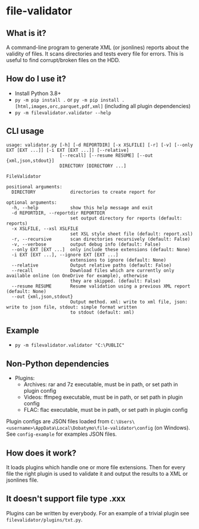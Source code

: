 # file-validator

## What is it?

A command-line program to generate XML (or jsonlines) reports about the validity of files. It scans directories and tests every file for errors. This is useful to find corrupt/broken files on the HDD.

## How do I use it?

- Install Python 3.8+
- `py -m pip install .` or `py -m pip install .[html,images,orc,parquet,pdf,xml]` (including all plugin dependencies)
- `py -m filevalidator.validator --help`

## CLI usage
```
usage: validator.py [-h] [-d REPORTDIR] [-x XSLFILE] [-r] [-v] [--only EXT [EXT ...]] [-i EXT [EXT ...]] [--relative]
                    [--recall] [--resume RESUME] [--out {xml,json,stdout}]
                    DIRECTORY [DIRECTORY ...]

FileValidator

positional arguments:
  DIRECTORY             directories to create report for

optional arguments:
  -h, --help            show this help message and exit
  -d REPORTDIR, --reportdir REPORTDIR
                        set output directory for reports (default: reports)
  -x XSLFILE, --xsl XSLFILE
                        set XSL style sheet file (default: report.xsl)
  -r, --recursive       scan directories recursively (default: False)
  -v, --verbose         output debug info (default: False)
  --only EXT [EXT ...]  only include these extensions (default: None)
  -i EXT [EXT ...], --ignore EXT [EXT ...]
                        extensions to ignore (default: None)
  --relative            Output relative paths (default: False)
  --recall              Download files which are currently only available online (on OneDrive for example), otherwise
                        they are skipped. (default: False)
  --resume RESUME       Resume validation using a previous XML report (default: None)
  --out {xml,json,stdout}
                        Output method. xml: write to xml file, json: write to json file, stdout: simple format written
                        to stdout (default: xml)
```

## Example
- `py -m filevalidator.validator "C:\PUBLIC"`

## Non-Python dependencies

* Plugins:
  * Archives: rar and 7z executable, must be in path, or set path in plugin config
  * Videos: ffmpeg executable, must be in path, or set path in plugin config
  * FLAC: flac executable, must be in path, or set path in plugin config

Plugin configs are JSON files loaded from `C:\Users\<username>\AppData\Local\Dobatymo\file-validator\config` (on Windows). See `config-example` for examples JSON files.

## How does it work?

It loads plugins which handle one or more file extensions. Then for every file the right plugin is used to validate it and output the results to a XML or jsonlines file.

## It doesn't support file type .xxx

Plugins can be written by everybody. For an example of a trivial plugin see `filevalidator/plugins/txt.py`.
